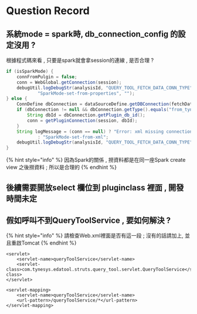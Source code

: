 # Question Record

## 系統mode = spark時, db\_connection\_config 的設定沒用  ?

根據程式碼來看 , 只要是spark就會拿session的連線 , 是否合理 ?

```java
if (isSparkMode) {
	connFromPulgin = false;
	conn = WebGlobal.getConnection(session);
	debugUtil.logDebugStr(analysisId, "QUERY_TOOL_FETCH_DATA_CONN_TYPE",
			"SparkMode-set-from-properties", "");
} else {
	ConnDefine dbConnection = dataSourceDefine.getDBConnection(fetchDataConnId);
	if (dbConnection != null && dbConnection.getType().equals("from_tyne_plugin_db_t")) {
		String dbId = dbConnection.getPlugin_db_id();
		conn = getPluginConnection(session, dbId);
	}
	String logMessage = (conn == null) ? "Error: xml missing connection Type!"
			: "SparkMode-set-from-xml";
	debugUtil.logDebugStr(analysisId, "QUERY_TOOL_FETCH_DATA_CONN_TYPE", logMessage, "");
}
```

{% hint style="info" %}
因為Spark的關係 , 撈資料都是在同一座Spark create view 之後撈資料 ; 所以是合理的
{% endhint %}

## 後續需要開放select 欄位到 pluginclass 裡面 , 開發時間未定

## 假如呼叫不到QueryToolService , 要如何解決 ?

{% hint style="info" %}
請檢查Web.xml裡面是否有這一段 ; 沒有的話請加上, 並且重啟Tomcat
{% endhint %}

```markup
<servlet>
	<servlet-name>queryToolService</servlet-name>
	<servlet-class>com.tynesys.edatool.struts.query_tool.servlet.QueryToolService</servlet-class>
</servlet>

<servlet-mapping>
	<servlet-name>queryToolService</servlet-name>
	<url-pattern>/queryToolService/*</url-pattern>
</servlet-mapping>
```




